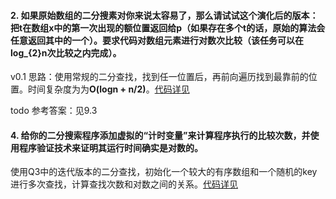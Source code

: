 #### 2. 如果原始数组的二分搜素对你来说太容易了，那么请试试这个演化后的版本：把t在数组x中的第一次出现的额位置返回给p（如果存在多个t的话，原始的算法会任意返回其中的一个）。要求代码对数组元素进行对数次比较（该任务可以在log_{2}n次比较之内完成）。

v0.1 思路：使用常规的二分查找，找到任一位置后，再前向遍历找到最靠前的位置。时间复杂度为为**O(logn + n/2)**。[代码详见](./src/question/Q2.java)

todo 参考答案：见9.3



#### 4. 给你的二分搜索程序添加虚拟的“计时变量”来计算程序执行的比较次数，并使用程序验证技术来证明其运行时间确实是对数的。

使用Q3中的迭代版本的二分查找，初始化一个较大的有序数组和一个随机的key进行多次查找，计算查找次数和对数之间的关系。[代码详见](./src/question/Q4.java)

